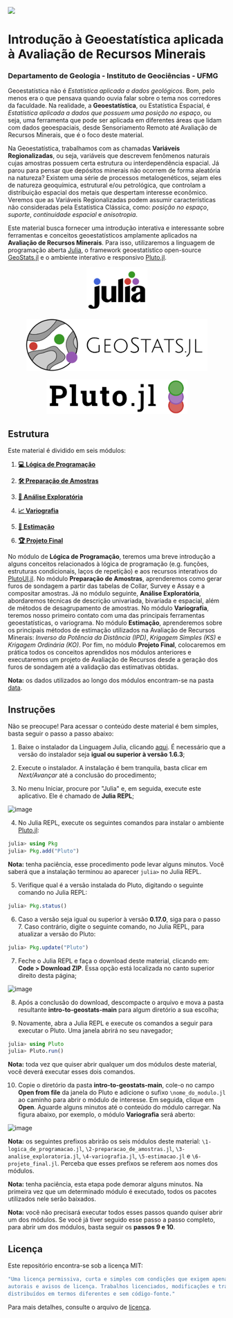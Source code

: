 <p align="left">
  <img src="https://logodownload.org/wp-content/uploads/2015/02/ufmg-logo-2.png" height="80"><br>
</p>

# Introdução à Geoestatística aplicada à Avaliação de Recursos Minerais
### Departamento de Geologia - Instituto de Geociências - UFMG

Geoestatística não é _Estatística aplicada a dados geológicos_. Bom, pelo menos era o que pensava quando ouvia falar sobre o tema nos corredores da faculdade. Na realidade, a **Geoestatística**, ou Estatística Espacial, é *Estatística aplicada a dados que possuem uma posição no espaço*, ou seja, uma ferramenta que pode ser aplicada em diferentes áreas que lidam com dados geoespaciais, desde Sensoriamento Remoto até Avaliação de Recursos Minerais, que é o foco deste material.

Na Geoestatística, trabalhamos com as chamadas **Variáveis Regionalizadas**, ou seja, variáveis que descrevem fenômenos naturais cujas amostras possuem certa estrutura ou interdependência espacial. Já parou para pensar que depósitos minerais não ocorrem de forma aleatória na natureza? Existem uma série de processos metalogenéticos, sejam eles de natureza geoquímica, estrutural e/ou petrológica, que controlam a distribuição espacial dos metais que despertam interesse econômico. Veremos que as Variáveis Regionalizadas podem assumir características não consideradas pela Estatística Clássica, como: _posição no espaço_, _suporte_, _continuidade espacial_ e _anisotropia_.

Este material busca fornecer uma introdução interativa e interessante sobre ferramentas e conceitos geoestatísticos amplamente aplicados na **Avaliação de Recursos Minerais**. Para isso, utilizaremos a linguagem de programação aberta [Julia](https://julialang.org/), o framework geoestatístico open-source [GeoStats.jl](https://juliaearth.github.io/GeoStats.jl/stable/) e o ambiente interativo e responsivo [Pluto.jl](https://github.com/fonsp/Pluto.jl).

<p align="center">
  <img alt="Julia Lang" src="https://github.com/JuliaLang/julia-logo-graphics/blob/master/images/julia-logo-color.svg" height="100"><br><br>
  <img alt="GeoStats.jl" src="https://github.com/JuliaEarth/GeoStats.jl/blob/master/docs/src/assets/logo-text.svg?raw=true" height="120"><br><br>
  <img alt="Pluto.jl" src="https://raw.githubusercontent.com/fonsp/Pluto.jl/dd0ead4caa2d29a3a2cfa1196d31e3114782d363/frontend/img/logo_white_contour.svg" height="80">
</p>

## Estrutura

Este material é dividido em seis módulos:

1. **[💻 Lógica de Programação](https://github.com/fnaghetini/intro-to-geostats/blob/main/1-logica_de_programacao.jl)**

2. **[🛠️ Preparação de Amostras](https://github.com/fnaghetini/intro-to-geostats/blob/main/2-preparacao_de_amostras.jl)**

3. **[🔎 Análise Exploratória](https://github.com/fnaghetini/intro-to-geostats/blob/main/3-analise_exploratoria.jl)**

4. **[📈 Variografia](https://github.com/fnaghetini/intro-to-geostats/blob/main/4-variografia.jl)**

5. **[🎯 Estimação](https://github.com/fnaghetini/intro-to-geostats/blob/main/5-estimacao.jl)**

6. **[🏆 Projeto Final](https://github.com/fnaghetini/intro-to-geostats/blob/main/6-projeto_final.jl)**

No módulo de **Lógica de Programação**, teremos uma breve introdução a alguns conceitos relacionados à lógica de programação (e.g. funções, estruturas condicionais, laços de repetição) e aos recursos interativos do [PlutoUI.jl](https://github.com/JuliaPluto/PlutoUI.jl). No módulo **Preparação de Amostras**, aprenderemos como gerar furos de sondagem a partir das tabelas de Collar, Survey e Assay e a compositar amostras. Já no módulo seguinte, **Análise Exploratória**, abordaremos técnicas de descrição univariada, bivariada e espacial, além de métodos de desagrupamento de amostras. No módulo **Variografia**, teremos nosso primeiro contato com uma das principais ferramentas geoestatísticas, o variograma. No módulo **Estimação**, aprenderemos sobre os principais métodos de estimação utilizados na Avaliação de Recursos Minerais: _Inverso da Potência da Distância (IPD)_, _Krigagem Simples (KS)_ e _Krigagem Ordinária (KO)_. Por fim, no módulo **Projeto Final**, colocaremos em prática todos os conceitos aprendidos nos módulos anteriores e executaremos um projeto de Avaliação de Recursos desde a geração dos furos de sondagem até a validação das estimativas obtidas.

**Nota:** os dados utilizados ao longo dos módulos encontram-se na pasta [data](https://github.com/fnaghetini/intro-to-geostats).

## Instruções

Não se preocupe! Para acessar o conteúdo deste material é bem simples, basta seguir o passo a passo abaixo:

1. Baixe o instalador da Linguagem Julia, clicando [aqui](https://julialang.org/downloads/). É necessário que a versão do instalador seja **igual ou superior à versão 1.6.3**;

2. Execute o instalador. A instalação é bem tranquila, basta clicar em _Next/Avançar_ até a conclusão do procedimento;

3. No menu Iniciar, procure por "Julia" e, em seguida, execute este aplicativo. Ele é chamado de **Julia REPL**;

![image](https://user-images.githubusercontent.com/63740520/139559000-5d0123ad-5fe8-4318-b721-8745e880cf1d.png)

4. No Julia REPL, execute os seguintes comandos para instalar o ambiente [Pluto.jl](https://github.com/fonsp/Pluto.jl):
```julia
julia> using Pkg
julia> Pkg.add("Pluto")
```
**Nota:** tenha paciência, esse procedimento pode levar alguns minutos. Você saberá que a instalação terminou ao aparecer `julia>` no Julia REPL.

5. Verifique qual é a versão instalada do Pluto, digitando o seguinte comando no Julia REPL:

```julia
julia> Pkg.status()
```
6. Caso a versão seja igual ou superior à versão **0.17.0**, siga para o passo 7. Caso contrário, digite o seguinte comando, no Julia REPL, para atualizar a versão do Pluto:

```julia
julia> Pkg.update("Pluto")
```

7. Feche o Julia REPL e faça o download deste material, clicando em: **Code > Download ZIP**. Essa opção está localizada no canto superior direito desta página;

![image](https://user-images.githubusercontent.com/63740520/139559269-dbca805f-0b8f-4280-bdad-7f21dfbf3aea.png)

8. Após a conclusão do download, descompacte o arquivo e mova a pasta resultante **intro-to-geostats-main** para algum diretório a sua escolha;

9. Novamente, abra a Julia REPL e execute os comandos a seguir para executar o Pluto. Uma janela abrirá no seu navegador;

```julia
julia> using Pluto
julia> Pluto.run()
```

**Nota:** toda vez que quiser abrir qualquer um dos módulos deste material, você deverá executar esses dois comandos.

10. Copie o diretório da pasta **intro-to-geostats-main**, cole-o no campo **Open from file** da janela do Pluto e adicione o sufixo `\nome_do_modulo.jl` ao caminho para abrir o módulo de interesse. Em seguida, clique em **Open**. Aguarde alguns minutos até o conteúdo do módulo carregar. Na figura abaixo, por exemplo, o módulo **Variografia** será aberto:

![image](https://user-images.githubusercontent.com/63740520/139559509-8f699d90-632c-45da-8577-8ad45ac92d2f.png)

**Nota:** os seguintes prefixos abrirão os seis módulos deste material: `\1-logica_de_programacao.jl`, `\2-preparacao_de_amostras.jl`, `\3-analise_exploratoria.jl`, `\4-variografia.jl`, `\5-estimacao.jl` e `\6-projeto_final.jl`. Perceba que esses prefixos se referem aos nomes dos módulos.

**Nota:** tenha paciência, esta etapa pode demorar alguns minutos. Na primeira vez que um determinado módulo é executado, todos os pacotes utilizados nele serão baixados.

**Nota:** você não precisará executar todos esses passos quando quiser abrir um dos módulos. Se você já tiver seguido esse passo a passo completo, para abrir um dos módulos, basta seguir os **passos 9 e 10**.

## Licença

Este repositório encontra-se sob a licença MIT:

```bash
"Uma licença permissiva, curta e simples com condições que exigem apenas a preservação de direitos
autorais e avisos de licença. Trabalhos licenciados, modificações e trabalhos maiores podem ser
distribuídos em termos diferentes e sem código-fonte."
```

Para mais detalhes, consulte o arquivo de [licença](https://github.com/fnaghetini/intro-to-geostats/blob/main/LICENSE).
